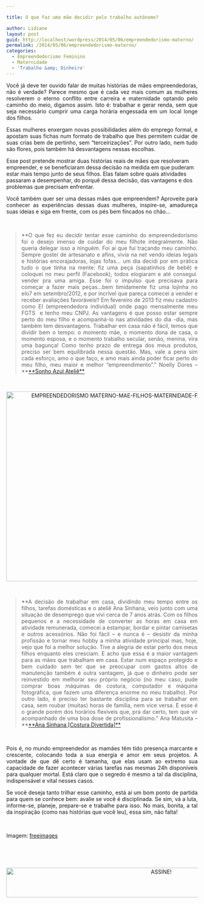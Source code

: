 ```yaml
---

title: O que faz uma mãe decidir pelo trabalho autônomo?

author: Lidiane
layout: post
guid: http://localhost/wordpress/2014/05/06/empreendedorismo-materno/
permalink: /2014/05/06/empreendedorismo-materno/
categories:
  - Empreendedorismo Feminino
  - Maternidade
  - 'Trabalho &amp; Dinheiro'
---
```

<p style="text-align: justify;">
  Você já deve ter ouvido falar de muitas histórias de mães empreendedoras, não é verdade? Parece mesmo que é cada vez mais comum as mulheres resolverem o eterno conflito entre carreira e maternidade optando pelo caminho do meio, digamos assim. Isto é: trabalhar e gerar renda, sem que seja necessário cumprir uma carga horária engessada em um local longe dos filhos.
</p>

<p style="text-align: justify;" align="justify">
  Essas mulheres enxergam novas possibilidades além do emprego formal, e apostam suas fichas num formato de trabalho que lhes permitem cuidar de suas crias bem de pertinho, sem “terceirizações”. Por outro lado, nem tudo são flores, pois também há desvantagens nessas escolhas.
</p>

Esse post pretende mostrar duas histórias reais de mães que resolveram empreender, e se beneficiaram dessa decisão na medida em que puderam estar mais tempo junto de seus filhos. Elas falam sobre quais atividades passaram a desempenhar, do porquê dessa decisão, das vantagens e dos problemas que precisam enfrentar.

<p align="justify">
  Você também quer ser uma dessas mães que empreendem? Aproveite para conhecer as experiências dessas duas mulheres, inspire-se, amadureça suas ideias e siga em frente, com os pés bem fincados no chão…
</p>

&nbsp;

> <p align="justify">
>   **O que fez eu decidir tentar esse caminho do empreendedorismo foi o desejo imenso de cuidar do meu filhote integralmente. Não queria delegar isso a ninguém. Foi aí que fui traçando meu caminho. Sempre gostei de artesanato e afins, vivia na net vendo ideias legais e histórias encorajadoras, lojas fofas&#8230; um dia decidi por em prática tudo o que tinha na mente: fiz uma peça (sapatinhos de bebê) e coloquei no meu perfil (Facebook), todos elogiaram e até consegui  vender pra uma amiga. Esse foi o impulso que precisava para começar a fazer mais peças&#8230;bem timidamente fiz uma lojinha no elo7 em setembro/2012, e por incrível que pareça comecei a vender e receber avaliações favoráveis!! Em fevereiro de 2013 fiz meu cadastro como EI (empreendedora individual) onde pago mensalmente meu FGTS  e tenho meu CNPJ. As vantagens é que posso estar sempre perto do meu filho e acompanhá-lo nas atividades do dia -dia, mas também tem desvantagens. Trabalhar em casa não é fácil, temos que dividir bem o tempo: o momento mãe, o momento dona de casa, o momento esposa, e o momento trabalho secular, senão, menina, vira uma bagunça! Como tenho prazo de entrega dos meus produtos, preciso ser bem equilibrada nessa questão. Mas, vale a pena sim cada esforço, amo o que faço, e amo mais ainda poder ficar perto do meu filho, meu maior e melhor &#8220;empreendimento&#8221;.” Noelly Dores – **<a href="http://www.elo7.com.br/sonhoazulatelie" target="_blank">**Sonho Azul Ateliê**</a>
> </p>

&nbsp;

<p align="center">
  <a href="http://www.trololodemulher.com.br/blog/wp-content/uploads/2014/04/EMPREENDEDORISMO-MATERNO-MAE-FILHOS-MATERNIDADE-FAMILIA.jpg"><img class="alignnone size-full wp-image-10004" src="http://www.trololodemulher.com.br/blog/wp-content/uploads/2014/04/EMPREENDEDORISMO-MATERNO-MAE-FILHOS-MATERNIDADE-FAMILIA.jpg" alt="EMPREENDEDORISMO MATERNO-MAE-FILHOS-MATERNIDADE-FAMILIA" width="600" height="498" /></a>
</p>

&nbsp;

> <p align="justify">
>   **A decisão de trabalhar em casa, dividindo meu tempo entre os filhos, tarefas domésticas e o ateliê Ana Sinhana, veio junto com uma situação de desemprego que vivi cerca de 7 anos atrás. Com os filhos pequenos e a necessidade de converter as horas em casa em atividade remunerada, comecei a estampar, bordar e pintar camisetas e outros acessórios. Não foi fácil &#8211; e nunca é &#8211; desistir da minha profissão e tornar meu hobby a minha atividade principal mas, hoje, vejo que foi a melhor solução. Tive a alegria de estar perto dos meus filhos enquanto eles cresciam. E acho que essa é a maior vantagem para as mães que trabalham em casa. Estar num espaço protegido e bem cuidado sem ter que se preocupar com gastos altos de manutenção também é outra vantagem, já que o dinheiro pode ser reinvestido em melhorar seu próprio negócio (no meu caso, pude comprar boas máquinas de costura, computador e máquina fotográfica, que fazem uma diferença enorme no meu trabalho). Por outro lado, é preciso ter bastante disciplina para se trabalhar em casa, sem roubar (muitas) horas de família, nem vice versa. E esse é o grande porém dos horários flexíveis que, pra dar certo, tem que vir acompanhado de uma boa dose de profissionalismo.” Ana Matusita – **<a href="http://www.anasinhana.com.br/" target="_blank">**Ana Sinhana [Costura Divertida]**</a>
> </p>

&nbsp;

<p align="justify">
  Pois é, no mundo empreendedor as mamães têm tido presença marcante e crescente, colocando toda a sua energia e amor em seus projetos. A vontade de que dê certo é tamanha, que elas usam ao extremo sua capacidade de fazer acontecer várias tarefas nas mesmas 24h disponíveis para qualquer mortal. Está claro que o segredo é mesmo a tal da disciplina, indispensável e vital nesses casos.
</p>

<p align="justify">
  Se você deseja tanto trilhar esse caminho, está aí um bom ponto de partida para quem se conhece bem: avalie se você é disciplinada. Se sim, vá a luta, informe-se, planeje, prepare-se e trabalhe para isso. No mais, bonita, a tal da inspiração (como nas histórias que você leu), essa sim, não falta!
</p>

&nbsp;

Imagem: <a href="http://www.freeimages.com/" target="_blank">freeimages</a>

&nbsp;

&nbsp;

<p align="center">
  <a href="http://feedburner.google.com/fb/a/mailverify?uri=blogBichaFemea&loc=en_US" target="_blank"><img class="alignnone size-full wp-image-10439" src="http://www.trololodemulher.com.br/blog/wp-content/uploads/2014/09/ASSINE.png" alt="ASSINE!" width="800" height="78" /></a>
</p>